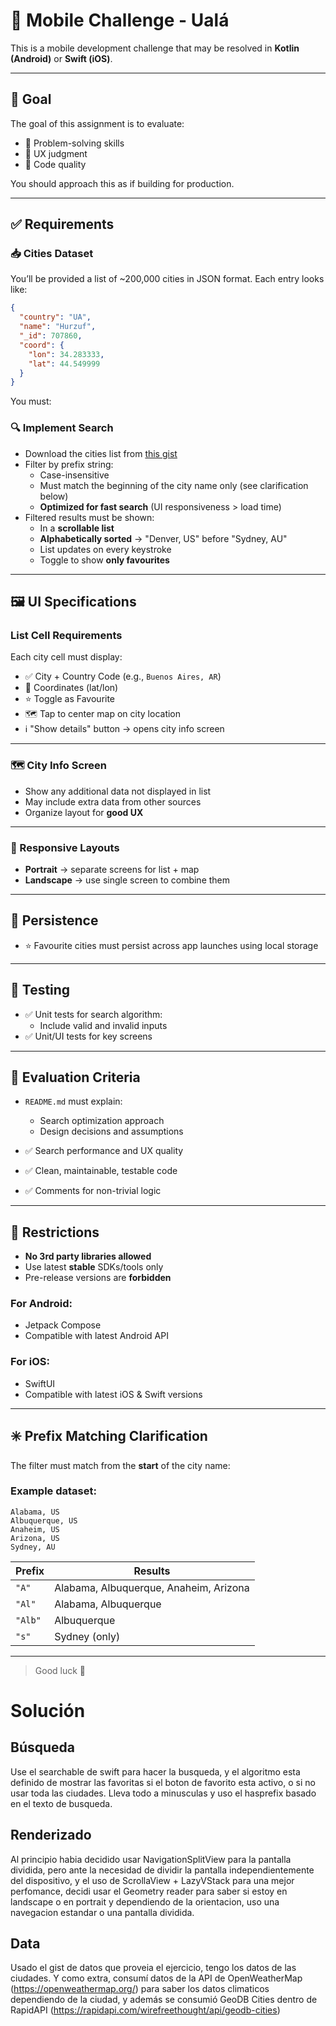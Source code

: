 # 📱 Mobile Challenge - Ualá

This is a mobile development challenge that may be resolved in **Kotlin (Android)** or **Swift (iOS)**.

---

## 🎯 Goal

The goal of this assignment is to evaluate:

- 🧠 Problem-solving skills  
- 🎨 UX judgment  
- 🧼 Code quality  

You should approach this as if building for production.

---

## ✅ Requirements

### 📥 Cities Dataset

You’ll be provided a list of ~200,000 cities in JSON format. Each entry looks like:

```json
{
  "country": "UA",
  "name": "Hurzuf",
  "_id": 707860,
  "coord": {
    "lon": 34.283333,
    "lat": 44.549999
  }
}
```

You must:

### 🔍 Implement Search

- Download the cities list from [this gist](https://gist.githubusercontent.com/hernan-uala/dce8843a8edbe0b0018b32e137bc2b3a/raw/0996accf70cb0ca0e16f9a99e0ee185fafca7af1/cities.json)
- Filter by prefix string:
  - Case-insensitive
  - Must match the beginning of the city name only (see clarification below)
  - **Optimized for fast search** (UI responsiveness > load time)
- Filtered results must be shown:
  - In a **scrollable list**
  - **Alphabetically sorted** → "Denver, US" before "Sydney, AU"
  - List updates on every keystroke
  - Toggle to show **only favourites**

---

## 🖼️ UI Specifications

### List Cell Requirements

Each city cell must display:

- ✅ City + Country Code (e.g., `Buenos Aires, AR`)
- 📍 Coordinates (lat/lon)
- ⭐ Toggle as Favourite
- 🗺️ Tap to center map on city location
- ℹ️ "Show details" button → opens city info screen

---

### 🗺️ City Info Screen

- Show any additional data not displayed in list
- May include extra data from other sources
- Organize layout for **good UX**

---

### 🔁 Responsive Layouts

- **Portrait** → separate screens for list + map  
- **Landscape** → use single screen to combine them  

---

## 💾 Persistence

- ⭐ Favourite cities must persist across app launches using local storage

---

## 🧪 Testing

- ✅ Unit tests for search algorithm:
  - Include valid and invalid inputs
- ✅ Unit/UI tests for key screens

---

## 🧠 Evaluation Criteria

- `README.md` must explain:
  - Search optimization approach
  - Design decisions and assumptions

- ✅ Search performance and UX quality
- ✅ Clean, maintainable, testable code
- ✅ Comments for non-trivial logic

---

## 🚫 Restrictions

- **No 3rd party libraries allowed**
- Use latest **stable** SDKs/tools only
- Pre-release versions are **forbidden**

### For Android:

- Jetpack Compose
- Compatible with latest Android API

### For iOS:

- SwiftUI
- Compatible with latest iOS & Swift versions

---

## ✳️ Prefix Matching Clarification

The filter must match from the **start** of the city name:

### Example dataset:

```
Alabama, US  
Albuquerque, US  
Anaheim, US  
Arizona, US  
Sydney, AU
```

| Prefix | Results |
|--------|---------|
| `"A"`  | Alabama, Albuquerque, Anaheim, Arizona |
| `"Al"` | Alabama, Albuquerque |
| `"Alb"`| Albuquerque |
| `"s"`  | Sydney (only) |

---

> Good luck 🚀


# Solución

## Búsqueda 
Use el searchable de swift para hacer la busqueda, y el algoritmo esta definido de mostrar las favoritas si el boton de favorito esta activo, o si no usar toda las ciudades. Lleva todo a minusculas y uso el hasprefix basado en el texto de busqueda.

## Renderizado
Al principio habia decidido usar NavigationSplitView para la pantalla dividida, pero ante la necesidad de dividir la pantalla independientemente del dispositivo, y el uso de ScrollaView + LazyVStack para una mejor perfomance, decidi usar el Geometry reader para saber si estoy en landscape o en portrait y dependiendo de la orientacion, uso una navegacion estandar o una pantalla dividida.

## Data
Usado el gist de datos que proveia el ejercicio, tengo los datos de las ciudades. Y como extra, consumí datos de la API de OpenWeatherMap (https://openweathermap.org/) para saber los datos climaticos dependiendo de la ciudad, y además se consumió GeoDB Cities dentro de RapidAPI (https://rapidapi.com/wirefreethought/api/geodb-cities)


